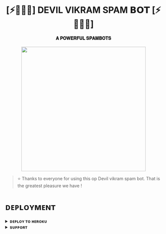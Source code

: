 <h1 align="center"><b>[⚡🖤👺🤖]  DEVIL VIKRAM SPAM 𝗕𝗢𝗧  [⚡🖤👺🤖]</b></h1>

<h4 align="center"> 𝐀 𝐏𝐎𝐖𝐄𝐑𝐅𝐔𝐋 𝐒𝐏𝐀𝐌𝐁𝐎𝐓𝐒</h4>

<p align="center"><a href="https://t.me/daddy_devil_mere_2926"><img src="https://graph.org/file/eb514f6d4b35027f8fe0b.jpg" width="400"></a></p>


> ⭐️ Thanks to everyone for using this op Devil vikram spam bot. That is the greatest pleasure we have !


# ᴅᴇᴘʟᴏʏᴍᴇɴᴛ


<details>
<summary><b>ᴅᴇᴘʟᴏʏ ᴛᴏ ʜᴇʀᴏᴋᴜ</b></summary>
<br>

[![Deploy](https://www.herokucdn.com/deploy/button.svg)](https://dashboard.heroku.com/new?template=https://git.co.com/adarsh007raid bot)

</details>


<details>
<summary><b>sᴜᴘᴘᴏʀᴛ</b></summary>
<br>

<a href="https://t.me/SAIFHELPGC"><img src="https://img.shields.io/badge/Join-Telegram%20Channel-red.svg?logo=Telegram"></a>

</details>

